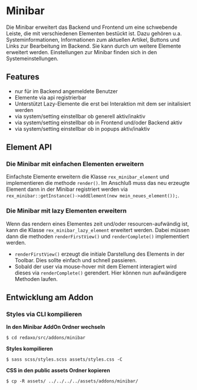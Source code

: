 # Minibar

Die Minibar erweitert das Backend und Frontend um eine schwebende Leiste, die mit verschiedenen Elementen bestückt ist. Dazu gehören u.a. Systeminformationen, Informationen zum aktuellen Artikel, Buttons und Links zur Bearbeitung im Backend. Sie kann durch um weitere Elemente erweitert werden. Einstellungen zur Minibar finden sich in den Systemeinstellungen.  

## Features

- nur für im Backend angemeldete Benutzer
- Elemente via api registrierbar
- Unterstützt Lazy-Elemente die erst bei Interaktion mit dem ser initalisiert werden
- via system/setting einstellbar ob generell aktiv/inaktiv
- via system/setting einstellbar ob in Frontend und/oder Backend aktiv
- via system/setting einstellbar ob in popups aktiv/inaktiv

## Element API

### Die Minibar mit einfachen Elementen erweitern

Einfachste Elemente erweitern die Klasse `rex_minibar_element` und implementieren die methode `render()`.
Im Anschluß muss das neu erzeugte Element dann in der Minibar registriert werden via `rex_minibar::getInstance()->addElement(new mein_neues_element());`.

### Die Minibar mit lazy Elementen erweitern

Wenn das rendern eines Elementes zeit und/oder resourcen-aufwändig ist, kann die Klasse `rex_minibar_lazy_element` erweitert werden. Dabei müssen dann die methoden `renderFirstView()` und `renderComplete()` implementiert werden.
- `renderFirstView()` erzeugt die initiale Darstellung des Elements in der Toolbar. Dies sollte einfach und schnell passieren.
- Sobald der user via mouse-hover mit dem Element interagiert wird dieses via `renderComplete()` gerendert. Hier können nun aufwändigere Methoden laufen.

## Entwicklung am Addon

### Styles via CLI kompilieren

**In den Minibar AddOn Ordner wechseln**
```
$ cd redaxo/src/addons/minibar
```

**Styles kompilieren**
```
$ sass scss/styles.scss assets/styles.css -C
```

**CSS in den public assets Ordner kopieren**
```
$ cp -R assets/ ../../../../assets/addons/minibar/
```

